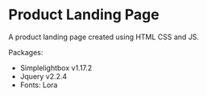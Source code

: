 # Product Landing Page

A product landing page created using HTML CSS and JS.

Packages:

* Simplelightbox v1.17.2
* Jquery v2.2.4
* Fonts: Lora

